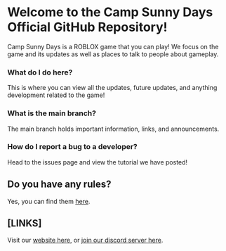 # Welcome to the Camp Sunny Days Official GitHub Repository!
Camp Sunny Days is a ROBLOX game that you can play! We focus on the game and its updates as well as places to talk to people about gameplay.

### What do I do here?
This is where you can view all the updates, future updates, and anything development related to the game!

### What is the main branch?
The main branch holds important information, links, and announcements.

### How do I report a bug to a developer?
Head to the issues page and view the tutorial we have posted!

## Do you have any rules?
Yes, you can find them [here](https://github.com/NosadfacesRBLX/csdrblx/blob/main/SECURITY%20POLICY.md).

## [LINKS]
Visit our [website here](https://www.campsunnydaysrblx.com), or [join our discord server here](https://www.discord.gg/Mcchmmv).

